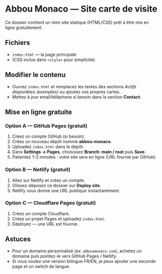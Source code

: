 # Abbou Monaco — Site carte de visite

Ce dossier contient un mini-site statique (HTML/CSS) prêt à être mis en ligne gratuitement.

## Fichiers
- `index.html` — la page principale
- (CSS inclus dans `<style>` pour simplicité).

## Modifier le contenu
- Ouvrez `index.html` et remplacez les textes des sections *Actifs disponibles (exemples)* ou ajoutez vos propres cartes.
- Mettez à jour email/téléphone si besoin dans la section **Contact**.

## Mise en ligne gratuite

### Option A — GitHub Pages (gratuit)
1. Créez un compte GitHub (si besoin).
2. Créez un nouveau dépôt nommé **abbou-monaco**.
3. Uploadez `index.html` dans le dépôt.
4. Dans **Settings → Pages**, choisissez **Branch: main / root** puis **Save**.
5. Patientez 1–2 minutes : votre site sera en ligne (URL fournie par GitHub).

### Option B — Netlify (gratuit)
1. Allez sur Netlify et créez un compte.
2. Glissez-déposez ce dossier sur **Deploy site**.
3. Netlify vous donne une URL publique instantanément.

### Option C — Cloudflare Pages (gratuit)
1. Créez un compte Cloudflare.
2. Créez un projet Pages et uploadez `index.html`.
3. Déployez — une URL est fournie.

## Astuces
- Pour un domaine personnalisé (ex: `abboumonaco.com`), achetez un domaine puis pointez-le vers GitHub Pages / Netlify.
- Si vous voulez une version bilingue FR/EN, je peux ajouter une seconde page et un switch de langue.
